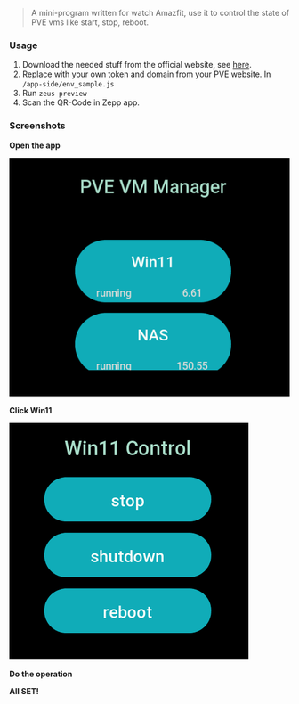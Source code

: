 > A mini-program written for watch Amazfit, use it to control the state of PVE vms like start, stop, reboot.

### Usage

1. Download the needed stuff from the official website, see [here](https://docs.zepp.com/docs/guides/tools/cli/).
2. Replace with your own token and domain from your PVE website. In `/app-side/env_sample.js`
3. Run `zeus preview`
4. Scan the QR-Code in Zepp app.

### Screenshots

**Open the app**

![image](/docs/home.png)

**Click Win11**

![image](/docs/control.png)

**Do the operation**

**All SET!**
